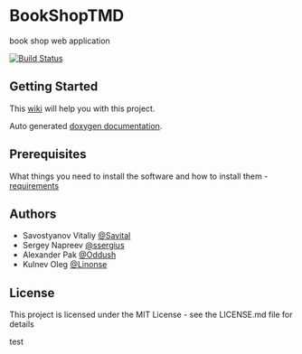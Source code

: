 # BookShopTMD

book shop web application 

[![Build Status](https://travis-ci.com/Savital/BookShopTMD.svg?branch=master)](https://travis-ci.com/Savital/BookShopTMD)


## Getting Started

This [wiki](https://github.com/Savital/BookShopTMD/wiki) will help you with this project.

Auto generated [doxygen documentation](https://savital.github.io/BookShopTMD/).

## Prerequisites

What things you need to install the software and how to install them - [requirements](https://github.com/Savital/BookShopTMD/blob/master/requirements.txt)

## Authors

* Savostyanov Vitaliy [@Savital](https://github.com/Savital)
* Sergey Napreev [@ssergius](https://github.com/ssergius)
* Alexander Pak [@Oddush](https://github.com/Oddush)
* Kulnev Oleg [@Linonse](https://github.com/Linonse)

## License

This project is licensed under the MIT License - see the LICENSE.md file for details

test
